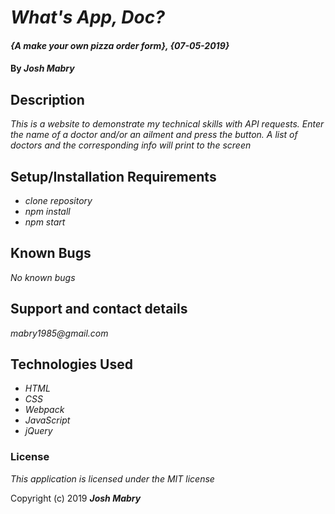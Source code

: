 # _What's App, Doc?_

#### _{A make your own pizza order form}, {07-05-2019}_

#### By _**Josh Mabry**_

## Description

_This is a website to demonstrate my technical skills with API requests. Enter the name of a doctor and/or an ailment and press the button. A list of doctors and the corresponding info will print to the screen_

## Setup/Installation Requirements

* _clone repository_
* _npm install_
* _npm start_

## Known Bugs

_No known bugs_

## Support and contact details

_mabry1985@gmail.com_

## Technologies Used

* _HTML_
* _CSS_
* _Webpack_
* _JavaScript_
* _jQuery_

### License

*This application is licensed under the MIT license*

Copyright (c) 2019 **_Josh Mabry_**
